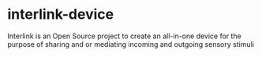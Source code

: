 # interlink-device
Interlink is an Open Source project to create an all-in-one device for the purpose of sharing and or mediating incoming and outgoing sensory stimuli

